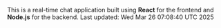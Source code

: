This is a real-time chat application built using **React** for the frontend and **Node.js** for the backend.
Last updated: Wed Mar 26 07:08:40 UTC 2025
